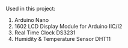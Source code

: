 Used in this project:
1. Arduino Nano
2. 1602 LCD Display Module for Arduino IIC/I2 
3. Real Time Clock DS3231
4. Humidity & Temperature Sensor DHT11